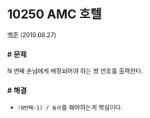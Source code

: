 # 10250 AMC 호텔

[백준](https://www.acmicpc.net/problem/10250) (2019.08.27)

### # 문제

N 번째 손님에게 배정되어야 하는 방 번호를 출력한다.

### # 해결

- `(N번째-1) / 높이`를 해야하는게 핵심이다.
